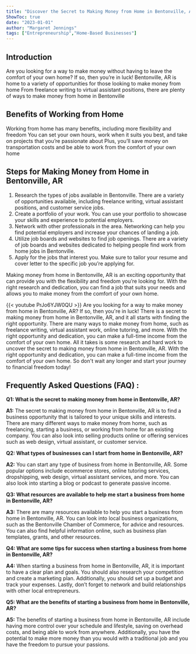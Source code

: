 ```yaml
---
title: "Discover the Secret to Making Money from Home in Bentonville, AR!"
ShowToc: true 
date: "2023-01-01"
author: "Margaret Jennings" 
tags: ["Entrepreneurship","Home-Based Businesses"]
---
```

## Introduction
Are you looking for a way to make money without having to leave the comfort of your own home? If so, then you’re in luck! Bentonville, AR is home to a variety of opportunities for those looking to make money from home From freelance writing to virtual assistant positions, there are plenty of ways to make money from home in Bentonville 

## Benefits of Working from Home
Working from home has many benefits, including more flexibility and freedom You can set your own hours, work when it suits you best, and take on projects that you’re passionate about Plus, you’ll save money on transportation costs and be able to work from the comfort of your own home 

## Steps for Making Money from Home in Bentonville, AR
1. Research the types of jobs available in Bentonville. There are a variety of opportunities available, including freelance writing, virtual assistant positions, and customer service jobs. 
2. Create a portfolio of your work. You can use your portfolio to showcase your skills and experience to potential employers. 
3. Network with other professionals in the area. Networking can help you find potential employers and increase your chances of landing a job. 
4. Utilize job boards and websites to find job openings. There are a variety of job boards and websites dedicated to helping people find work from home jobs in Bentonville. 
5. Apply for the jobs that interest you. Make sure to tailor your resume and cover letter to the specific job you’re applying for. 

Making money from home in Bentonville, AR is an exciting opportunity that can provide you with the flexibility and freedom you’re looking for. With the right research and dedication, you can find a job that suits your needs and allows you to make money from the comfort of your own home.

{{< youtube PrJo6YJW0QU >}} 
Are you looking for a way to make money from home in Bentonville, AR? If so, then you're in luck! There is a secret to making money from home in Bentonville, AR, and it all starts with finding the right opportunity. There are many ways to make money from home, such as freelance writing, virtual assistant work, online tutoring, and more. With the right opportunity and dedication, you can make a full-time income from the comfort of your own home. All it takes is some research and hard work to uncover the secret to making money from home in Bentonville, AR. With the right opportunity and dedication, you can make a full-time income from the comfort of your own home. So don't wait any longer and start your journey to financial freedom today!

## Frequently Asked Questions (FAQ) :
**Q1: What is the secret to making money from home in Bentonville, AR?**

**A1:** The secret to making money from home in Bentonville, AR is to find a business opportunity that is tailored to your unique skills and interests. There are many different ways to make money from home, such as freelancing, starting a business, or working from home for an existing company. You can also look into selling products online or offering services such as web design, virtual assistant, or customer service.

**Q2: What types of businesses can I start from home in Bentonville, AR?**

**A2:** You can start any type of business from home in Bentonville, AR. Some popular options include ecommerce stores, online tutoring services, dropshipping, web design, virtual assistant services, and more. You can also look into starting a blog or podcast to generate passive income.

**Q3: What resources are available to help me start a business from home in Bentonville, AR?**

**A3:** There are many resources available to help you start a business from home in Bentonville, AR. You can look into local business organizations, such as the Bentonville Chamber of Commerce, for advice and resources. You can also find helpful information online, such as business plan templates, grants, and other resources.

**Q4: What are some tips for success when starting a business from home in Bentonville, AR?**

**A4:** When starting a business from home in Bentonville, AR, it is important to have a clear plan and goals. You should also research your competition and create a marketing plan. Additionally, you should set up a budget and track your expenses. Lastly, don’t forget to network and build relationships with other local entrepreneurs.

**Q5: What are the benefits of starting a business from home in Bentonville, AR?**

**A5:** The benefits of starting a business from home in Bentonville, AR include having more control over your schedule and lifestyle, saving on overhead costs, and being able to work from anywhere. Additionally, you have the potential to make more money than you would with a traditional job and you have the freedom to pursue your passions.



